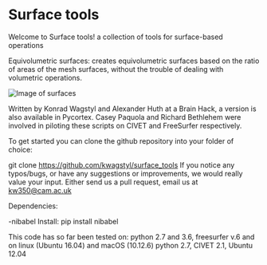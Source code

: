 # Surface tools
Welcome to Surface tools! a collection of tools for surface-based operations

Equivolumetric surfaces: creates equivolumetric surfaces based on the ratio of areas of the mesh surfaces, without the trouble of dealing with volumetric operations.

![Image of surfaces](equivolumetric_surfaces/images/equi_euclid_surfaces.pngs=200)

Written by Konrad Wagstyl and Alexander Huth at a Brain Hack, a version is also available in Pycortex.
Casey Paquola and Richard Bethlehem were involved in piloting these scripts on CIVET and FreeSurfer respectively.

To get started you can clone the github repository into your folder of choice:

git clone https://github.com/kwagstyl/surface_tools
If you notice any typos/bugs, or have any suggestions or improvements, we would really value your input. Either send us a pull request, email us at kw350@cam.ac.uk

Dependencies:

-nibabel
Install: pip install nibabel

This code has so far been tested on:
python 2.7 and 3.6, freesurfer v.6 and on linux (Ubuntu 16.04) and macOS (10.12.6)
python 2.7, CIVET 2.1, Ubuntu 12.04
